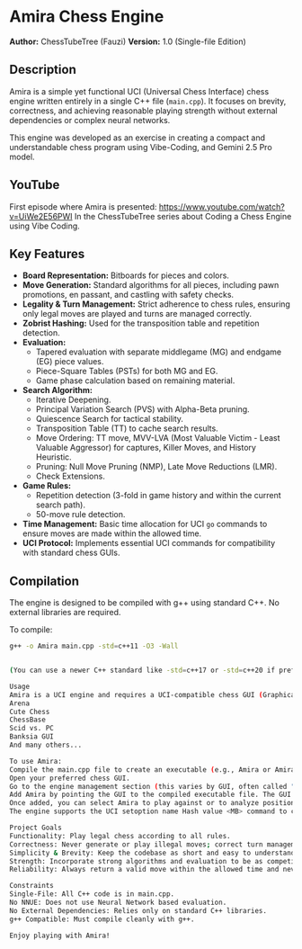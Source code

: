 # Amira Chess Engine

**Author:** ChessTubeTree (Fauzi)
**Version:** 1.0 (Single-file Edition)

## Description

Amira is a simple yet functional UCI (Universal Chess Interface) chess engine written entirely in a single C++ file (`main.cpp`). It focuses on brevity, correctness, and achieving reasonable playing strength without external dependencies or complex neural networks.

This engine was developed as an exercise in creating a compact and understandable chess program using Vibe-Coding, and Gemini 2.5 Pro model.

## YouTube
First episode where Amira is presented: https://www.youtube.com/watch?v=UiWe2E56PWI
In the ChessTubeTree series about Coding a Chess Engine using Vibe Coding.

## Key Features

*   **Board Representation:** Bitboards for pieces and colors.
*   **Move Generation:** Standard algorithms for all pieces, including pawn promotions, en passant, and castling with safety checks.
*   **Legality & Turn Management:** Strict adherence to chess rules, ensuring only legal moves are played and turns are managed correctly.
*   **Zobrist Hashing:** Used for the transposition table and repetition detection.
*   **Evaluation:**
    *   Tapered evaluation with separate middlegame (MG) and endgame (EG) piece values.
    *   Piece-Square Tables (PSTs) for both MG and EG.
    *   Game phase calculation based on remaining material.
*   **Search Algorithm:**
    *   Iterative Deepening.
    *   Principal Variation Search (PVS) with Alpha-Beta pruning.
    *   Quiescence Search for tactical stability.
    *   Transposition Table (TT) to cache search results.
    *   Move Ordering: TT move, MVV-LVA (Most Valuable Victim - Least Valuable Aggressor) for captures, Killer Moves, and History Heuristic.
    *   Pruning: Null Move Pruning (NMP), Late Move Reductions (LMR).
    *   Check Extensions.
*   **Game Rules:**
    *   Repetition detection (3-fold in game history and within the current search path).
    *   50-move rule detection.
*   **Time Management:** Basic time allocation for UCI `go` commands to ensure moves are made within the allowed time.
*   **UCI Protocol:** Implements essential UCI commands for compatibility with standard chess GUIs.

## Compilation

The engine is designed to be compiled with g++ using standard C++. No external libraries are required.

To compile:
```bash
g++ -o Amira main.cpp -std=c++11 -O3 -Wall


(You can use a newer C++ standard like -std=c++17 or -std=c++20 if preferred, and adjust optimization flags as desired. -O3 is recommended for performance.)

Usage
Amira is a UCI engine and requires a UCI-compatible chess GUI (Graphical User Interface) to be played, such as:
Arena
Cute Chess
ChessBase
Scid vs. PC
Banksia GUI
And many others...

To use Amira:
Compile the main.cpp file to create an executable (e.g., Amira or Amira.exe).
Open your preferred chess GUI.
Go to the engine management section (this varies by GUI, often called "Engines", "Manage Engines", "Add Engine", etc.).
Add Amira by pointing the GUI to the compiled executable file. The GUI should automatically detect it as a UCI engine.
Once added, you can select Amira to play against or to analyze positions.
The engine supports the UCI setoption name Hash value <MB> command to configure the size of its transposition table in Megabytes.

Project Goals
Functionality: Play legal chess according to all rules.
Correctness: Never generate or play illegal moves; correct turn management.
Simplicity & Brevity: Keep the codebase as short and easy to understand as possible within a single file.
Strength: Incorporate strong algorithms and evaluation to be as competitive as possible given the simplicity constraints.
Reliability: Always return a valid move within the allowed time and never lose on time.

Constraints
Single-File: All C++ code is in main.cpp.
No NNUE: Does not use Neural Network based evaluation.
No External Dependencies: Relies only on standard C++ libraries.
g++ Compatible: Must compile cleanly with g++.

Enjoy playing with Amira!

